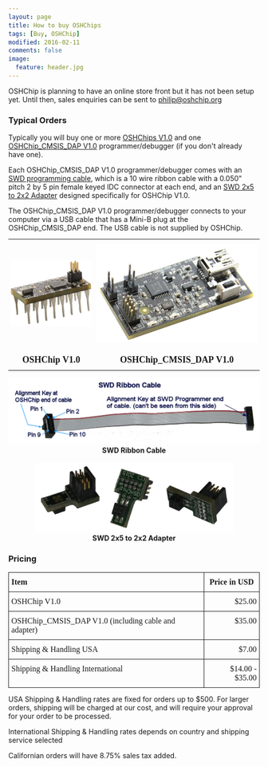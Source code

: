 ```yaml
---
layout: page
title: How to buy OSHChips
tags: [Buy, OSHChip]
modified: 2016-02-11
comments: false
image:
  feature: header.jpg
---
```


OSHChip is planning to have an online store front but it has not been setup yet.
Until then, sales enquiries can be sent to [philip@oshchip.org](mailto:philip@oshchip.org)

### Typical Orders

Typically you will buy one or more [OSHChips V1.0](/products/OSHChip_V1.0_Product.html)
and one [OSHChip_CMSIS_DAP&nbsp;V1.0](/products/OSHChip_CMSIS_DAP_V1.0_Product.html)
programmer/debugger (if you don't already have one).

Each OSHChip_CMSIS_DAP&nbsp;V1.0 programmer/debugger comes with an
[SWD programming cable](/products/Programming_Cable.html), which is a
10 wire ribbon cable with a 0.050" pitch 2&nbsp;by&nbsp;5
pin female keyed IDC connector at each end, and an [SWD 2x5 to 2x2 Adapter](/products/OSHChip_SWD_2x2_Adapter.html)
designed specifically for OSHChip V1.0.

The OSHChip_CMSIS_DAP&nbsp;V1.0 programmer/debugger connects to your computer via a
USB cable that has a Mini-B plug at the OSHChip_CMSIS_DAP end. The USB
cable is not supplied by OSHChip.

<style type="text/css">
.tgtable1  {border-collapse:collapse;border-spacing:0;border:none;}
.tgtable1 td{font-family:Arial, sans-serif;font-size:18px;padding:10px 5px;border-style:solid;border-width:0px;overflow:hidden;word-break:normal;}
.tgtable1 th{font-family:Arial, sans-serif;font-size:18px;font-weight:normal;padding:10px 5px;border-style:solid;border-width:0px;overflow:hidden;word-break:normal;}
.tgtable1 .tgtable1-x4jz{font-weight:bold;font-family:"Times New Roman", Times, serif !important;;text-align:center}
</style>
<table class="tgtable1">
  <tr>
    <th class="tgtable1-x4jz"><img src="/images/OSHChip_on_white_background.jpg" width="200"></th>
    <th class="tgtable1-x4jz"><img src="/images/OSHChip_CMSIS_DAP_V1.0.jpg" width="400"></th>
  </tr>
  <tr>
    <td class="tgtable1-x4jz">OSHChip&nbsp;V1.0</td>
    <td class="tgtable1-x4jz">OSHChip_CMSIS_DAP&nbsp;V1.0</td>
  </tr>
</table>

<center>
<img src="/images/Labeled_Cable.png" width="600"><br>
<b>SWD Ribbon Cable</b>
</center>

<br>

<center>
<img src="/images/SWD_2x5_to_2x2_Adapter.png" width="400"><br>
<b>SWD 2x5 to 2x2 Adapter</b>
</center>

### Pricing

<style type="text/css">
.tgtable2  {border-collapse:collapse;border-spacing:0;}
.tgtable2 td{font-family:Arial, sans-serif;font-size:14px;padding:10px 5px;border-style:solid;border-width:1px;overflow:hidden;word-break:normal;}
.tgtable2 th{font-family:Arial, sans-serif;font-size:14px;font-weight:normal;padding:10px 5px;border-style:solid;border-width:1px;overflow:hidden;word-break:normal;}
.tgtable2 .tgtable2-xdkn{font-size:16px;font-family:"Times New Roman", Times, serif !important;;text-align:right}
.tgtable2 .tgtable2-gz8f{font-weight:bold;font-size:16px;font-family:"Times New Roman", Times, serif !important;}
.tgtable2 .tgtable2-5iem{font-size:16px;font-family:"Times New Roman", Times, serif !important;}
.tgtable2 .tgtable2-0k7u{font-weight:bold;font-size:16px;font-family:"Times New Roman", Times, serif !important;;text-align:left}
.tgtable2 .tgtable2-lptz{font-size:16px;font-family:"Times New Roman", Times, serif !important;;vertical-align:top}
.tgtable2 .tgtable2-ml68{font-size:16px;font-family:"Times New Roman", Times, serif !important;;text-align:right;vertical-align:top}
</style>
<table class="tgtable2">
  <tr>
    <th class="tgtable2-0k7u">Item</th>
    <th class="tgtable2-gz8f">Price in USD</th>
  </tr>
  <tr>
    <td class="tgtable2-5iem">OSHChip V1.0</td>
    <td class="tgtable2-xdkn">$25.00</td>
  </tr>
  <tr>
    <td class="tgtable2-lptz">OSHChip_CMSIS_DAP V1.0 (including cable and adapter)</td>
    <td class="tgtable2-ml68">$35.00</td>
  </tr>
  <tr>
    <td class="tgtable2-lptz">Shipping &amp; Handling USA</td>
    <td class="tgtable2-ml68">$7.00</td>
  </tr>
  <tr>
    <td class="tgtable2-lptz">Shipping &amp; Handling International</td>
    <td class="tgtable2-ml68">$14.00 - $35.00</td>
  </tr>
</table>



USA Shipping &amp; Handling rates are fixed for orders up to $500. For larger orders, shipping
will be charged at our cost, and will require your approval for your order
to be processed.

International Shipping &amp; Handling rates depends on country and shipping service selected

Californian orders will have 8.75% sales tax added.
